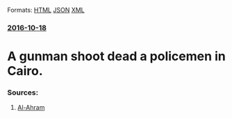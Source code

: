 
Formats: [HTML](/news/2016/10/18/a-gunman-shoot-dead-a-policemen-in-cairo.html)  [JSON](/news/2016/10/18/a-gunman-shoot-dead-a-policemen-in-cairo.json)  [XML](/news/2016/10/18/a-gunman-shoot-dead-a-policemen-in-cairo.xml)  

### [2016-10-18](/news/2016/10/18/index.md)

# A gunman shoot dead a policemen in Cairo. 




### Sources:

1. [Al-Ahram](http://english.ahram.org.eg/NewsContent/1/64/246055/Egypt/Politics-/Policeman-shot-dead-by-a-conscript-during-work-arg.aspx)

